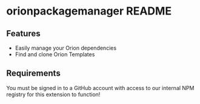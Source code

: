 # orionpackagemanager README

## Features

* Easily manage your Orion dependencies 
* Find and clone Orion Templates

## Requirements

You must be signed in to a GitHub account with access to our internal NPM registry for this extension to function!